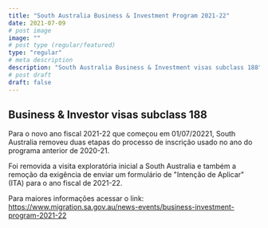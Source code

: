 ```yaml
---
title: "South Australia Business & Investment Program 2021-22"
date: 2021-07-09
# post image
image: ""
# post type (regular/featured)
type: "regular"
# meta description
description: "South Australia Business & Investment visas subclass 188"
# post draft
draft: false
---
```



## Business & Investor visas subclass 188

Para o novo ano fiscal 2021-22 que começou em 01/07/20221, South Australia removeu duas etapas do processo de inscrição usado no ano do programa anterior de 2020-21.

Foi removida a visita exploratória inicial a South Australia e também a remoção da exigência de enviar um formulário de "Intenção de Aplicar" (ITA) para o ano fiscal de 2021-22.

Para maiores informações acessar o link: https://www.migration.sa.gov.au/news-events/business-investment-program-2021-22 
